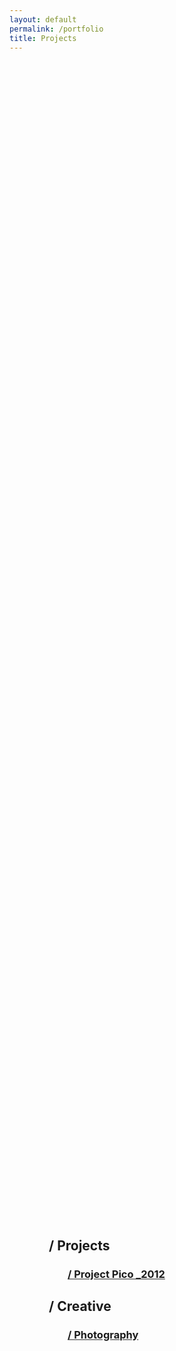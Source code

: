 ```yaml
---
layout: default
permalink: /portfolio
title: Projects
---
```



<div style="height: 100%; position: relative;">
  	<div class="post-content" style="width: 75%; top: 50%; transform: translateY(-50%); position: relative; margin: auto; text-align: left;">
	  	<div id="collapse">
		  <h2>/ Projects</h2>
		  <div style="margin-left: 30px;">
		    <h3 class="portfolio-link"><a href="/project-pico">/ Project Pico _2012</a></h3>
		  </div>
		  <h2>/ Creative</h2>
		  <div style="margin-left: 30px;">
		    <h3 class="portfolio-link"><a href="/photography">/ Photography</a></h3>
		  </div>
		</div>
	</div>
</div>
 

<script type="text/javascript" src="{{ "/css/jquery.collapsible.min.js" | prepend: site.baseurl }}"></script>

<script type="text/javascript">
	$('#collapse').collapsible({
		accordion: true,
	});
</script>